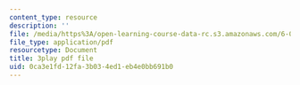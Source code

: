 ```yaml
---
content_type: resource
description: ''
file: /media/https%3A/open-learning-course-data-rc.s3.amazonaws.com/6-004-computation-structures-spring-2017/0ca3e1fd12fa3b034ed1eb4e0bb691b0_3636264.pdf
file_type: application/pdf
resourcetype: Document
title: 3play pdf file
uid: 0ca3e1fd-12fa-3b03-4ed1-eb4e0bb691b0
---
```

